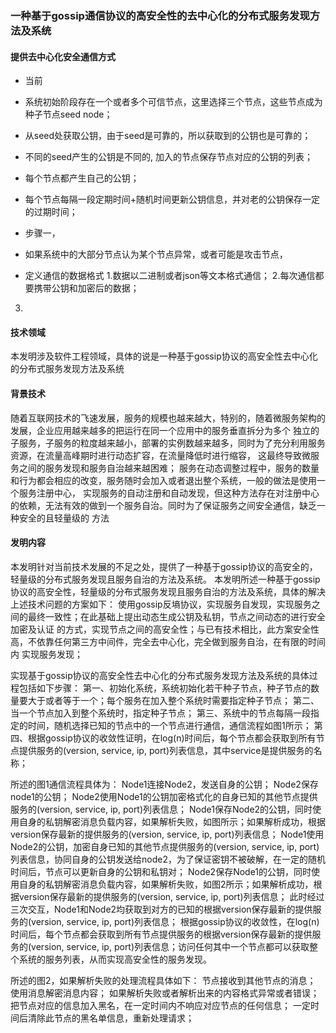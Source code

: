### 一种基于gossip通信协议的高安全性的去中心化的分布式服务发现方法及系统

#### 提供去中心化安全通信方式

*   当前
*   系统初始阶段存在一个或者多个可信节点，这里选择三个节点，这些节点成为种子节点seed node；
*   从seed处获取公钥，由于seed是可靠的，所以获取到的公钥也是可靠的；
*   不同的seed产生的公钥是不同的, 加入的节点保存节点对应的公钥的列表；
*   每个节点都产生自己的公钥；
*   每个节点每隔一段定期时间+随机时间更新公钥信息，并对老的公钥保存一定的过期时间；
*   步骤一，

*   如果系统中的大部分节点认为某个节点异常，或者可能是攻击节点，

* 定义通信的数据格式
1.数据以二进制或者json等文本格式通信；
2.每次通信都要携带公钥和加密后的数据；
3.


#### 技术领域

本发明涉及软件工程领域，具体的说是一种基于gossip协议的高安全性去中心化的分布式服务发现方法及系统

#### 背景技术

随着互联网技术的飞速发展，服务的规模也越来越大，特别的，随着微服务架构的发展，企业应用越来越多的把运行在同一个应用中的服务垂直拆分为多个
独立的子服务，子服务的粒度越来越小，部署的实例数越来越多，同时为了充分利用服务资源，在流量高峰期时进行动态扩容，在流量降低时进行缩容，
这最终导致微服务之间的服务发现和服务自治越来越困难；
服务在动态调整过程中，服务的数量和行为都会相应的改变，服务随时会加入或者退出整个系统，一般的做法是使用一个服务注册中心，
实现服务的自动注册和自动发现，但这种方法存在对注册中心的依赖，无法有效的做到一个服务自治。同时为了保证服务之间安全通信，缺乏一种安全的且轻量级的
方法

#### 发明内容
本发明针对当前技术发展的不足之处，提供了一种基于gossip协议的高安全的，轻量级的分布式服务发现且服务自治的方法及系统。
本发明所述一种基于gossip协议的高安全性，轻量级的分布式服务发现且服务自治的方法及系统，具体的解决上述技术问题的方案如下：
使用gossip反墒协议，实现服务自发现，实现服务之间的最终一致性；在此基础上提出动态生成公钥及私钥，节点之间动态的进行安全加密及认证
的方式，实现节点之间的高安全性；与已有技术相比，此方案安全性高，不依靠任何第三方中间件，完全去中心化，完全做到服务自治，在有限的时间内
实现服务发现；

实现基于gossip协议的高安全性去中心化的分布式服务发现方法及系统的具体过程包括如下步骤：
第一、初始化系统，系统初始化若干种子节点，种子节点的数量要大于或者等于一个；每个服务在加入整个系统时需要指定种子节点；
第二、当一个节点加入到整个系统时，指定种子节点；
第三、系统中的节点每隔一段指定的时间，随机选择已知的节点中的一个节点进行通信，通信流程如图1所示；
第四、根据gossip协议的收敛性证明，在log(n)时间后，每个节点都会获取到所有节点提供服务的(version, service, ip, port)列表信息，其中service是提供服务的名称；

所述的图1通信流程具体为：
Node1连接Node2，发送自身的公钥；
Node2保存node1的公钥；
Node2使用Node1的公钥加密格式化的自身已知的其他节点提供服务的(version, service, ip, port)列表信息；
Node1保存Node2的公钥，同时使用自身的私钥解密消息负载内容，如果解析失败，如图所示；如果解析成功，根据version保存最新的提供服务的(version, service, ip, port)列表信息；
Node1使用Node2的公钥，加密自身已知的其他节点提供服务的(version, service, ip, port)列表信息，协同自身的公钥发送给node2，为了保证密钥不被破解，在一定的随机时间后，节点可以更新自身的公钥和私钥对；
Node2保存Node1的公钥，同时使用自身的私钥解密消息负载内容，如果解析失败，如图2所示；如果解析成功，根据version保存最新的提供服务的(version, service, ip, port)列表信息；
此时经过三次交互，Node1和Node2均获取到对方的已知的根据version保存最新的提供服务的(version, service, ip, port)列表信息；
根据gossip协议的收敛性，在log(n)时间后，每个节点都会获取到所有节点提供服务的根据version保存最新的提供服务的(version, service, ip, port)列表信息；访问任何其中一个节点都可以获取整个系统的服务列表，从而实现高安全性的服务发现。

所述的图2，如果解析失败的处理流程具体如下：
节点接收到其他节点的消息；
使用消息解密消息内容；
如果解析失败或者解析出来的内容格式异常或者错误；
把节点对应的信息加入黑名，在一定时间内不响应对应节点的任何信息；
一定时间后清除此节点的黑名单信息，重新处理请求；











